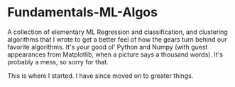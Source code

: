 # Fundamentals-ML-Algos

A collection of elementary ML Regression and classification, and clustering algorithms that I wrote to get a better feel of how the gears turn behind our favorite algorithms. It's your good ol' Python and Numpy (with guest appearances from Matplotlib, when a picture says a thousand words). It's probably a mess, so sorry for that.

This is where I started. I have since moved on to greater things.

